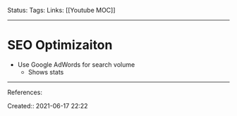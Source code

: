 Status:
Tags: 
Links: [[Youtube MOC]]
___
# SEO Optimizaiton
- Use Google AdWords for search volume
	- Shows stats
___
References:

Created:: 2021-06-17 22:22